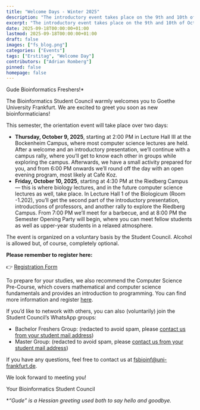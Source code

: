 ```yaml
---
title: "Welcome Days - Winter 2025"
description: "The introductory event takes place on the 9th and 10th of October."
excerpt: "The introductory event takes place on the 9th and 10th of October."
date: 2025-09-18T00:00:00+01:00
lastmod: 2025-09-18T00:00:00+01:00
draft: false
images: ["fs_blog.png"]
categories: ["Events"]
tags: ["Erstitag", "Welcome Day"]
contributors: ["Adrian Romberg"]
pinned: false
homepage: false
---
```


Gude Bioinformatics Freshers!*

The Bioinformatics Student Council warmly welcomes you to Goethe University Frankfurt. We are excited to greet you soon as new bioinformaticians!

This semester, the orientation event will take place over two days:

- **Thursday, October 9, 2025**, starting at 2:00 PM in Lecture Hall III at the Bockenheim Campus, where most computer science lectures are held. After a welcome and an introductory presentation, we’ll continue with a campus rally, where you’ll get to know each other in groups while exploring the campus. Afterwards, we have a small activity prepared for you, and from 6:00 PM onwards we’ll round off the day with an open evening program, most likely at Café Koz.
- **Friday, October 10, 2025**, starting at 4:30 PM at the Riedberg Campus — this is where biology lectures, and in the future computer science lectures as well, take place. In Lecture Hall 1 of the Biologicum (Room -1.202), you’ll get the second part of the introductory presentation, introductions of professors, and another rally to explore the Riedberg Campus. From 7:00 PM we’ll meet for a barbecue, and at 8:00 PM the Semester Opening Party will begin, where you can meet fellow students as well as upper-year students in a relaxed atmosphere.

The event is organized on a voluntary basis by the Student Council. Alcohol is allowed but, of course, completely optional.

**Please remember to register here:**

👉 [Registration Form](https://forms.gle/Qm74eeoDe6wY12Ph9)

To prepare for your studies, we also recommend the Computer Science Pre-Course, which covers mathematical and computer science fundamentals and provides an introduction to programming. You can find more information and register [here](https://www.uni-frankfurt.de/102617700/Vorkurs_Informatik).

If you’d like to network with others, you can also (voluntarily) join the Student Council’s WhatsApp groups:

- Bachelor Freshers Group: (redacted to avoid spam, please [contact us from your student mail address](mailto:fsbioinf@uni-frankfurt.de))
- Master Group: (redacted to avoid spam, please [contact us from your student mail address](mailto:fsbioinf@uni-frankfurt.de))

If you have any questions, feel free to contact us at [fsbioinf@uni-frankfurt.de](mailto:fsbioinf@uni-frankfurt.de).

We look forward to meeting you!

Your Bioinformatics Student Council

**“Gude” is a Hessian greeting used both to say hello and goodbye.*